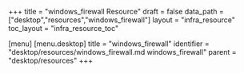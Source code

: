 +++
title = "windows_firewall Resource"
draft = false
data_path = ["desktop","resources","windows_firewall"]
layout = "infra_resource"
toc_layout = "infra_resource_toc"

[menu]
  [menu.desktop]
    title = "windows_firewall"
    identifier = "desktop/resources/windows_firewall.md windows_firewall"
    parent = "desktop/resources"
+++

<!-- The contents of this page are automatically generated from the windows_firewall.yaml file in the data/desktop/resources directory. -->
